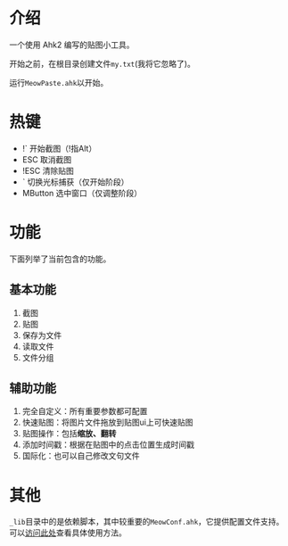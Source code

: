 # 介绍

一个使用 Ahk2 编写的贴图小工具。

开始之前，在根目录创建文件`my.txt`(我将它忽略了)。

运行`MeowPaste.ahk`以开始。

# 热键

- !\`     开始截图（!指Alt）
- ESC     取消截图
- !ESC    清除贴图
- \`      切换光标捕获（仅开始阶段）
- MButton 选中窗口（仅调整阶段）

# 功能

下面列举了当前包含的功能。

## 基本功能

1. 截图
2. 贴图
3. 保存为文件
4. 读取文件
5. 文件分组

## 辅助功能

1. 完全自定义：所有重要参数都可配置
2. 快速贴图：将图片文件拖放到贴图ui上可快速贴图
3. 贴图操作：包括**缩放、翻转**
4. 添加时间戳：根据在贴图中的点击位置生成时间戳
5. 国际化：也可以自己修改文句文件

# 其他

`_lib`目录中的是依赖脚本，其中较重要的`MeowConf.ahk`，它提供配置文件支持。  
可以[访问此处](https://gitee.com/dkwd/ahk-custom-config)查看具体使用方法。